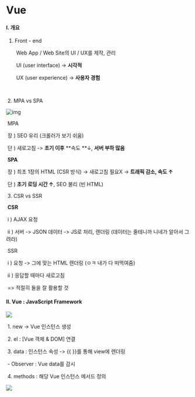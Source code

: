 # Vue

#### I. 개요

  1. Front - end

     ​	Web App / Web Site의 UI / UX를 제작, 관리

     ​	UI (user interface) -> **시각적**

     ​	UX (user experience) -> **사용자 경험**

​			

​	2. MPA vs SPA

![img](https://blog.kakaocdn.net/dn/kB6Ji/btrlxFH9Aus/GEDwtXPGVw4iCQGL2SKW4k/img.png)

​			MPA

​				장 ) SEO 유리 (크롤러가 보기 쉬움)

​				단 ) 새로고침 -> **초기 이후** **속도 **↓, **서버 부하 많음**

​			**SPA**

​				장 ) 최초 1장의 HTML (CSR 방식) -> 새로고침 필요X -> **트래픽 감소, 속도 ↑**

​				단 ) **초기 로딩 시간 ↑**, SEO 불리 (빈 HTML)



​	3. CSR vs SSR

​			**CSR**

​				i ) AJAX 요청

​				ii ) 서버 -> JSON 데이터 -> JS로 처리, 렌더링 (데이터는 줄테니까 니네가 알아서 그려라)

​			SSR

​				i ) 요청 -> 그에 맞는 HTML 렌더링 (ㅇㅋ 내가 다 떠먹여줌)

​				ii ) 응답할 때마다 새로고침

​			=>  적절히 둘을 잘 활용할 것



#### II. Vue : JavaScript Framework

![](C:\Users\SSAFY\Desktop\수업자료\캡처2.PNG)

​		1. new -> Vue 인스턴스 생성

​		2. el : [Vue 객체 & DOM] 연결

​		3. data : 인스턴스 속성 -> {{ }}를 통해 view에 렌더링

​				- Observer : Vue data를 감시

​		4. methods : 해당 Vue 인스턴스 메서드 정의



![](C:\Users\SSAFY\Desktop\수업자료\캡처3.PNG)

 